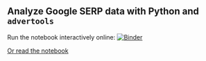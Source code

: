## Analyze Google SERP data with Python and `advertools`

Run the notebook interactively online: 
[![Binder](https://mybinder.org/badge_logo.svg)](https://mybinder.org/v2/gh/eliasdabbas/SEMRush_serp_tutorial/master?filepath=semrush_serp_analysis.ipynb)

[Or read the notebook](https://github.com/eliasdabbas/SEMRush_serp_tutorial) 



